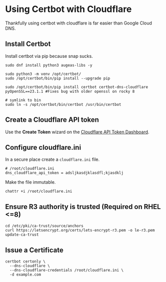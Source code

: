 # Using Certbot with Cloudflare

Thankfully using certbot with cloudflare is far easier than Google Cloud DNS.

## Install Certbot

Install certbot via pip because snap sucks.

```
sudo dnf install python3 augeas-libs -y

sudo python3 -m venv /opt/certbot/
sudo /opt/certbot/bin/pip install --upgrade pip

sudo /opt/certbot/bin/pip install certbot certbot-dns-cloudflare pyOpenSSL==23.1.1 #Fixes bug with older openssl on rocky 8

# symlink to bin
sudo ln -s /opt/certbot/bin/certbot /usr/bin/certbot
```

## Create a Cloudflare API token

Use the **Create Token** wizard on the [Cloudflare API Token Dashboard](https://dash.cloudflare.com/profile/api-tokens).

## Configure cloudflare.ini

In a secure place create a `cloudflare.ini` file.

```
# /root/cloudflare.ini
dns_cloudflare_api_token = adsljkasdjklasdfl;kjasdklj
```

Make the file immutable.
```
chattr +i /root/cloudflare.ini
```

## Ensure R3 authority is trusted (Required on RHEL <=8)

```
cd /etc/pki/ca-trust/source/anchors
curl https://letsencrypt.org/certs/lets-encrypt-r3.pem -o le-r3.pem
update-ca-trust
```

## Issue a Certificate

```
certbot certonly \
  --dns-cloudflare \
  --dns-cloudflare-credentials /root/cloudflare.ini \
  -d example.com
```
